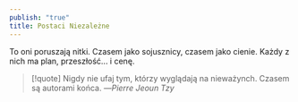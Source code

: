 ```yaml
---
publish: "true"
title: Postaci Niezależne
---
```

To oni poruszają nitki. Czasem jako sojusznicy, czasem jako cienie. Każdy z nich ma plan, przeszłość... i cenę.
>[!quote] Nigdy nie ufaj tym, którzy wyglądają na nieważynch. Czasem są autorami końca.
>—*Pierre Jeoun Tzy*